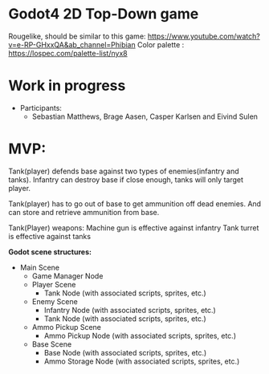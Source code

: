 # Godot4 2D Top-Down game

Rougelike, should be similar to this game:
https://www.youtube.com/watch?v=e-RP-GHxxQA&ab_channel=Phibian
Color palette : https://lospec.com/palette-list/nyx8

# Work in progress
- Participants:
	- Sebastian Matthews, Brage Aasen, Casper Karlsen and Eivind Sulen

# MVP:

Tank(player) defends base against two types of enemies(infantry and tanks). Infantry can destroy base if close enough, tanks will only target player.

Tank(player) has to go out of base to get ammunition off dead enemies. And can store and retrieve ammunition from base.

Tank(Player) weapons:
	Machine gun is effective against infantry
	Tank turret is effective against tanks

**Godot scene structures:**

- Main Scene
	- Game Manager Node
	- Player Scene
		- Tank Node (with associated scripts, sprites, etc.)
	- Enemy Scene
		- Infantry Node (with associated scripts, sprites, etc.)
		- Tank Node (with associated scripts, sprites, etc.)
	- Ammo Pickup Scene
		- Ammo Pickup Node (with associated scripts, sprites, etc.)
	- Base Scene
		- Base Node (with associated scripts, sprites, etc.)
		- Ammo Storage Node (with associated scripts, sprites, etc.)
